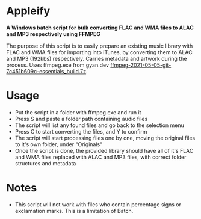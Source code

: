 # Appleify
**A Windows batch script for bulk converting FLAC and WMA files to ALAC and MP3 respectively using FFMPEG**

The purpose of this script is to easily prepare an existing music library with FLAC and WMA files for importing into iTunes, by converting them to ALAC and MP3 (192kbs) respectively. Carries metadata and artwork during the process. Uses ffmpeg.exe from gyan.dev [ffmpeg-2021-05-05-git-7c451b609c-essentials_build.7z](https://www.gyan.dev/ffmpeg/builds/ffmpeg-release-essentials.7z).

# Usage
- Put the script in a folder with ffmpeg.exe and run it
- Press S and paste a folder path containing audio files
- The script will list any found files and go back to the selection menu
- Press C to start converting the files, and Y to confirm
- The script will start processing files one by one, moving the original files to it's own folder, under "Originals"
- Once the script is done, the provided library should have all of it's FLAC and WMA files replaced with ALAC and MP3 files, with correct folder structures and metadata

# Notes
- This script will not work with files who contain percentage signs or exclamation marks. This is a limitation of Batch.
